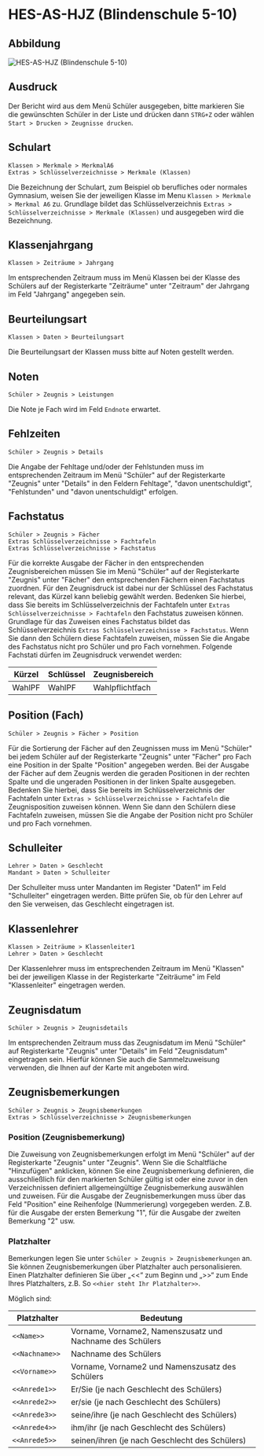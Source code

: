 # HES-AS-HJZ (Blindenschule 5-10)

## Abbildung

![HES-AS-HJZ (Blindenschule 5-10)](/assets/images/hes/001.png)

## Ausdruck

Der Bericht wird aus dem Menü Schüler ausgegeben, bitte markieren Sie die gewünschten Schüler in der Liste und drücken dann `STRG+Z` oder wählen `Start > Drucken > Zeugnisse drucken`.

## Schulart

`Klassen > Merkmale > MerkmalA6`<br/>`Extras > Schlüsselverzeichnisse > Merkmale (Klassen)`

Die Bezeichnung der Schulart, zum Beispiel ob berufliches oder normales Gymnasium, weisen Sie der jeweiligen Klasse im Menu `Klassen > Merkmale > Merkmal A6` zu. Grundlage bildet das Schlüsselverzeichnis `Extras > Schlüsselverzeichnisse > Merkmale (Klassen)` und ausgegeben wird die Bezeichnung.

## Klassenjahrgang

`Klassen > Zeiträume > Jahrgang`

Im entsprechenden Zeitraum muss im Menü Klassen bei der Klasse des Schülers auf der Registerkarte "Zeiträume" unter "Zeitraum" der Jahrgang im Feld "Jahrgang" angegeben sein.

## Beurteilungsart

`Klassen > Daten > Beurteilungsart`

Die Beurteilungsart der Klassen muss bitte auf Noten gestellt werden.

## Noten

`Schüler > Zeugnis > Leistungen`

Die Note je Fach wird im Feld `Endnote` erwartet.

## Fehlzeiten

`Schüler > Zeugnis > Details`

Die Angabe der Fehltage und/oder der Fehlstunden muss im entsprechenden Zeitraum im Menü "Schüler" auf der Registerkarte "Zeugnis" unter "Details" in den Feldern Fehltage", "davon unentschuldigt", "Fehlstunden" und "davon unentschuldigt" erfolgen.

## Fachstatus

`Schüler > Zeugnis > Fächer`<br/>`Extras Schlüsselverzeichnisse > Fachtafeln`<br/>`Extras Schlüsselverzeichnisse > Fachstatus`

Für die korrekte Ausgabe der Fächer in den entsprechenden Zeugnisbereichen müssen Sie im Menü "Schüler" auf der Registerkarte "Zeugnis" unter "Fächer" den entsprechenden Fächern einen Fachstatus zuordnen. Für den Zeugnisdruck ist dabei nur der Schlüssel des Fachstatus relevant, das Kürzel kann beliebig gewählt werden.
Bedenken Sie hierbei, dass Sie bereits im Schlüsselverzeichnis der Fachtafeln unter `Extras Schlüsselverzeichnisse > Fachtafeln` den Fachstatus zuweisen können. Grundlage für das Zuweisen eines Fachstatus bildet das Schlüsselverzeichnis `Extras Schlüsselverzeichnisse > Fachstatus`. Wenn Sie dann den Schülern
diese Fachtafeln zuweisen, müssen Sie die Angabe des Fachstatus nicht pro Schüler und pro Fach vornehmen. Folgende Fachstati dürfen im Zeugnisdruck verwendet werden:

Kürzel|Schlüssel|Zeugnisbereich
--|--|--
WahlPF|WahlPF|Wahlpflichtfach

## Position (Fach)

`Schüler > Zeugnis > Fächer > Position`

Für die Sortierung der Fächer auf den Zeugnissen muss im Menü "Schüler" bei jedem Schüler auf der Registerkarte "Zeugnis" unter "Fächer" pro Fach eine Position in der Spalte "Position" angegeben werden. Bei der Ausgabe der Fächer auf dem Zeugnis werden die geraden Positionen in der rechten Spalte und die ungeraden Positionen
in der linken Spalte ausgegeben. Bedenken Sie hierbei, dass Sie bereits im Schlüsselverzeichnis der Fachtafeln unter ``Extras > Schlüsselverzeichnisse > Fachtafeln`` die Zeugnisposition zuweisen können. Wenn Sie dann den Schülern diese Fachtafeln zuweisen, müssen Sie die Angabe der Position nicht pro Schüler und pro Fach vornehmen.

## Schulleiter

`Lehrer > Daten > Geschlecht`<br/>`Mandant > Daten > Schulleiter`

Der Schulleiter muss unter Mandanten im Register "Daten1" im Feld "Schulleiter" eingetragen werden. Bitte prüfen Sie, ob für den Lehrer auf den Sie verweisen, das Geschlecht eingetragen ist.

## Klassenlehrer

`Klassen > Zeiträume > Klassenleiter1`<br/>`Lehrer > Daten > Geschlecht`

Der Klassenlehrer muss im entsprechenden Zeitraum im Menü "Klassen" bei der jeweiligen Klasse in der Registerkarte "Zeiträume" im Feld "Klassenleiter" eingetragen werden.

## Zeugnisdatum

`Schüler > Zeugnis > Zeugnisdetails`

Im entsprechenden Zeitraum muss das Zeugnisdatum im Menü "Schüler" auf Registerkarte "Zeugnis" unter "Details" im Feld "Zeugnisdatum" eingetragen sein. Hierfür können Sie auch die Sammelzuweisung verwenden, die Ihnen auf der Karte mit angeboten wird.

## Zeugnisbemerkungen

`Schüler > Zeugnis > Zeugnisbemerkungen`<br/>`Extras > Schlüsselverzeichnisse > Zeugnisbemerkungen`

### Position (Zeugnisbemerkung)

Die Zuweisung von Zeugnisbemerkungen erfolgt im Menü "Schüler" auf der Registerkarte "Zeugnis" unter "Zeugnis". Wenn Sie die Schaltfläche "Hinzufügen" anklicken, können Sie eine Zeugnisbemerkung definieren, die ausschließlich für den markierten Schüler gültig ist oder eine zuvor in den Verzeichnissen definiert allgemeingültige Zeugnisbemerkung auswählen und zuweisen. Für die Ausgabe der Zeugnisbemerkungen muss über das Feld "Position" eine Reihenfolge (Nummerierung)
vorgegeben werden. Z.B. für die Ausgabe der ersten Bemerkung "1", für die Ausgabe der zweiten Bemerkung "2" usw.

### Platzhalter

Bemerkungen legen Sie unter `Schüler > Zeugnis > Zeugnisbemerkungen` an. Sie können Zeugnisbemerkungen über Platzhalter auch personalisieren.  
Einen Platzhalter definieren Sie über „<<“ zum Beginn und „>>“ zum Ende Ihres Platzhalters, z.B.  So ``<<hier steht Ihr Platzhalter>>``.  

Möglich sind:

Platzhalter|Bedeutung
--|--
``<<Name>> ``| Vorname, Vorname2, Namenszusatz und Nachname des Schülers
``<<Nachname>> ``| Nachname des Schülers
``<<Vorname>> `` |Vorname, Vorname2 und Namenszusatz des Schülers
``<<Anrede1>> `` | Er/Sie (je nach Geschlecht des Schülers)
``<<Anrede2>> `` | er/sie (je nach Geschlecht des Schülers)
``<<Anrede3>> `` | seine/ihre (je nach Geschlecht des Schülers)
``<<Anrede4>> `` | ihm/ihr (je nach Geschlecht des Schülers)
``<<Anrede5>> `` | seinen/ihren (je nach Geschlecht des Schülers)
